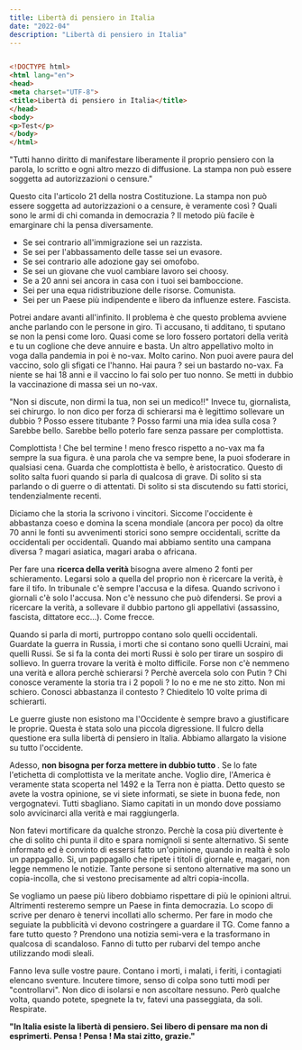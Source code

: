 ```yaml
---
title: Libertà di pensiero in Italia
date: "2022-04"
description: "Libertà di pensiero in Italia"
---
```


```html

<!DOCTYPE html>
<html lang="en">
<head>
<meta charset="UTF-8">
<title>Libertà di pensiero in Italia</title>
</head>
<body>
<p>Test</p>
</body>
</html>
```


"Tutti hanno diritto di manifestare liberamente il proprio pensiero con la parola, lo scritto e ogni altro mezzo di diffusione. La stampa non può essere soggetta ad autorizzazioni o censure."

Questo cita l'articolo 21 della nostra Costituzione. La stampa non può essere soggetta ad autorizzazioni o a censure, è veramente così ? Quali sono le armi di chi comanda in democrazia ? 
Il metodo più facile è emarginare chi la pensa diversamente. 

- Se sei contrario all'immigrazione sei un razzista. 
- Se sei per l'abbassamento delle tasse sei un evasore.
- Se sei contrario alle adozione gay sei omofobo.
- Se sei un giovane che vuol cambiare lavoro sei choosy.
- Se a 20 anni sei ancora in casa con i tuoi sei bamboccione.
- Sei per una equa ridistribuzione delle risorse. Comunista.
- Sei per un Paese più indipendente e libero da influenze estere. Fascista.

Potrei andare avanti all'infinito. Il problema è che questo problema avviene anche parlando con le persone in giro. Ti accusano, ti additano, ti sputano se non la pensi come loro.
Quasi come se loro fossero portatori della verità e tu un coglione che deve annuire e basta. Un altro appellativo molto in voga dalla pandemia in poi è no-vax. Molto carino. Non puoi avere paura
del vaccino, solo gli sfigati ce l'hanno. Hai paura ? sei un bastardo no-vax. Fa niente se hai 18 anni e il vaccino lo fai solo per tuo nonno. Se metti in dubbio la vaccinazione di massa sei un no-vax.

"Non si discute, non dirmi la tua, non sei un medico!!" Invece tu, giornalista, sei chirurgo. Io non dico per forza di schierarsi ma è legittimo sollevare un dubbio ? Posso essere titubante ? Posso farmi 
una mia idea sulla cosa ? Sarebbe bello. Sarebbe bello poterlo fare senza passare per complottista.

Complottista ! Che bel termine ! meno fresco rispetto a no-vax ma fa sempre la sua figura. è una parola che va sempre bene, la puoi sfoderare in qualsiasi cena. Guarda che complottista è bello, è aristocratico.
Questo di solito salta fuori quando si parla di qualcosa di grave. Di solito si sta parlando o di guerre o di attentati. Di solito si sta discutendo su fatti storici, tendenzialmente recenti. 

Diciamo che la storia la scrivono i vincitori. Siccome l'occidente è abbastanza coeso e domina la scena mondiale (ancora per poco) da oltre 70 anni le fonti su avvenimenti storici sono sempre occidentali, scritte da 
occidentali per occidentali. Quando mai abbiamo sentito una campana diversa ? magari asiatica, magari araba o africana. 

Per fare una <b> ricerca della verità </b> bisogna avere almeno 2 fonti per schieramento. Legarsi solo a quella del proprio non è ricercare la verità, è fare il tifo. In tribunale c'è sempre l'accusa e la difesa. Quando scrivono 
i giornali c'è solo l'accusa. Non c'è nessuno che può difendersi. Se provi a ricercare la verità, a sollevare il dubbio partono gli appellativi (assassino, fascista, dittatore ecc...). Come frecce.

Quando si parla di morti, purtroppo contano solo quelli occidentali. Guardate la guerra in Russia, i morti che si contano sono quelli Ucraini, mai quelli Russi. Se si fa la conta dei morti Russi è solo per tirare un sospiro di sollievo.
In guerra trovare la verità è molto difficile. Forse non c'è nemmeno una verità e allora perchè schierarsi ? Perchè avercela solo con Putin ? Chi conosce veramente la storia tra i 2 popoli ? Io no e me ne sto zitto. Non mi schiero. 
Conosci abbastanza il contesto ? Chieditelo 10 volte prima di schierarti. 
  
Le guerre giuste non esistono ma l'Occidente è sempre bravo a giustificare le proprie. Questa è stata solo una piccola digressione. Il fulcro della questione era sulla libertà di pensiero in Italia. Abbiamo allargato la visione su tutto
l'occidente. 
  
Adesso, <b> non bisogna per forza mettere in dubbio tutto </b>. Se lo fate l'etichetta di complottista ve la meritate anche. Voglio dire, l'America è veramente stata scoperta nel 1492 e la Terra non è piatta. Detto questo se avete la vostra 
opinione, se vi siete informati, se siete in buona fede, non vergognatevi. Tutti sbagliano. Siamo capitati in un mondo dove possiamo solo avvicinarci alla verità e mai raggiungerla.
  
Non fatevi mortificare da qualche stronzo. Perchè la cosa più divertente è che di solito chi punta il dito e spara nomignoli si sente alternativo. Si sente informato ed è convinto di essersi fatto un'opinione, quando in realtà è solo un pappagallo.
Si, un pappagallo che ripete i titoli di giornale e, magari, non legge nemmeno le notizie. Tante persone si sentono alternative ma sono un copia-incolla, che si vestono precisamente ad altri copia-incolla.
  
Se vogliamo un paese più libero dobbiamo rispettare di più le opinioni altrui. Altrimenti resteremo sempre un Paese in finta democrazia. Lo scopo di scrive per denaro è tenervi incollati allo schermo. Per fare in modo che seguiate la pubblicità vi devono
costringere a guardare il TG. Come fanno a fare tutto questo ? Prendono una notizia semi-vera e la trasformano in qualcosa di scandaloso. Fanno di tutto per rubarvi del tempo anche utilizzando modi sleali.
  
Fanno leva sulle vostre paure. Contano i morti, i malati, i feriti, i contagiati elencano sventure. Incutere timore, senso di colpa sono tutti modi per "controllarvi". Non dico di isolarsi e non ascoltare nessuno. Però qualche volta, quando potete, spegnete 
la tv, fatevi una passeggiata, da soli. Respirate.
  

<b>"In Italia esiste la libertà di pensiero. Sei libero di pensare ma non di esprimerti. Pensa ! Pensa ! Ma stai zitto, grazie."</b>
